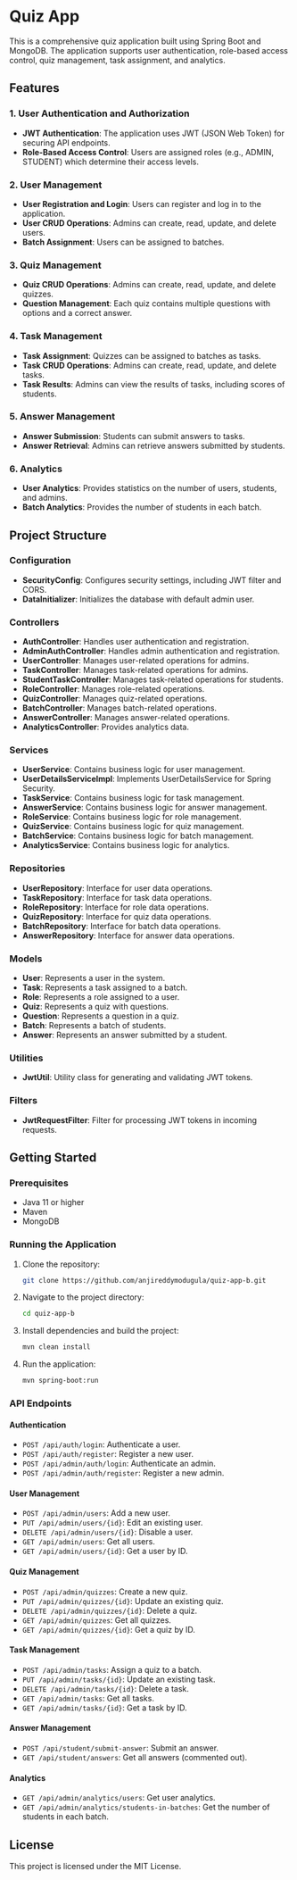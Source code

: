 # Quiz App

This is a comprehensive quiz application built using Spring Boot and MongoDB. The application supports user authentication, role-based access control, quiz management, task assignment, and analytics.

## Features

### 1. User Authentication and Authorization
- **JWT Authentication**: The application uses JWT (JSON Web Token) for securing API endpoints.
- **Role-Based Access Control**: Users are assigned roles (e.g., ADMIN, STUDENT) which determine their access levels.

### 2. User Management
- **User Registration and Login**: Users can register and log in to the application.
- **User CRUD Operations**: Admins can create, read, update, and delete users.
- **Batch Assignment**: Users can be assigned to batches.

### 3. Quiz Management
- **Quiz CRUD Operations**: Admins can create, read, update, and delete quizzes.
- **Question Management**: Each quiz contains multiple questions with options and a correct answer.

### 4. Task Management
- **Task Assignment**: Quizzes can be assigned to batches as tasks.
- **Task CRUD Operations**: Admins can create, read, update, and delete tasks.
- **Task Results**: Admins can view the results of tasks, including scores of students.

### 5. Answer Management
- **Answer Submission**: Students can submit answers to tasks.
- **Answer Retrieval**: Admins can retrieve answers submitted by students.

### 6. Analytics
- **User Analytics**: Provides statistics on the number of users, students, and admins.
- **Batch Analytics**: Provides the number of students in each batch.

## Project Structure

### Configuration
- **SecurityConfig**: Configures security settings, including JWT filter and CORS.
- **DataInitializer**: Initializes the database with default admin user.

### Controllers
- **AuthController**: Handles user authentication and registration.
- **AdminAuthController**: Handles admin authentication and registration.
- **UserController**: Manages user-related operations for admins.
- **TaskController**: Manages task-related operations for admins.
- **StudentTaskController**: Manages task-related operations for students.
- **RoleController**: Manages role-related operations.
- **QuizController**: Manages quiz-related operations.
- **BatchController**: Manages batch-related operations.
- **AnswerController**: Manages answer-related operations.
- **AnalyticsController**: Provides analytics data.

### Services
- **UserService**: Contains business logic for user management.
- **UserDetailsServiceImpl**: Implements UserDetailsService for Spring Security.
- **TaskService**: Contains business logic for task management.
- **AnswerService**: Contains business logic for answer management.
- **RoleService**: Contains business logic for role management.
- **QuizService**: Contains business logic for quiz management.
- **BatchService**: Contains business logic for batch management.
- **AnalyticsService**: Contains business logic for analytics.

### Repositories
- **UserRepository**: Interface for user data operations.
- **TaskRepository**: Interface for task data operations.
- **RoleRepository**: Interface for role data operations.
- **QuizRepository**: Interface for quiz data operations.
- **BatchRepository**: Interface for batch data operations.
- **AnswerRepository**: Interface for answer data operations.

### Models
- **User**: Represents a user in the system.
- **Task**: Represents a task assigned to a batch.
- **Role**: Represents a role assigned to a user.
- **Quiz**: Represents a quiz with questions.
- **Question**: Represents a question in a quiz.
- **Batch**: Represents a batch of students.
- **Answer**: Represents an answer submitted by a student.

### Utilities
- **JwtUtil**: Utility class for generating and validating JWT tokens.

### Filters
- **JwtRequestFilter**: Filter for processing JWT tokens in incoming requests.

## Getting Started

### Prerequisites
- Java 11 or higher
- Maven
- MongoDB

### Running the Application
1. Clone the repository:
   ```sh
   git clone https://github.com/anjireddymodugula/quiz-app-b.git
   ```
2. Navigate to the project directory:
   ```sh
   cd quiz-app-b
   ```
3. Install dependencies and build the project:
   ```sh
   mvn clean install
   ```
4. Run the application:
   ```sh
   mvn spring-boot:run
   ```

### API Endpoints

#### Authentication
- `POST /api/auth/login`: Authenticate a user.
- `POST /api/auth/register`: Register a new user.
- `POST /api/admin/auth/login`: Authenticate an admin.
- `POST /api/admin/auth/register`: Register a new admin.

#### User Management
- `POST /api/admin/users`: Add a new user.
- `PUT /api/admin/users/{id}`: Edit an existing user.
- `DELETE /api/admin/users/{id}`: Disable a user.
- `GET /api/admin/users`: Get all users.
- `GET /api/admin/users/{id}`: Get a user by ID.

#### Quiz Management
- `POST /api/admin/quizzes`: Create a new quiz.
- `PUT /api/admin/quizzes/{id}`: Update an existing quiz.
- `DELETE /api/admin/quizzes/{id}`: Delete a quiz.
- `GET /api/admin/quizzes`: Get all quizzes.
- `GET /api/admin/quizzes/{id}`: Get a quiz by ID.

#### Task Management
- `POST /api/admin/tasks`: Assign a quiz to a batch.
- `PUT /api/admin/tasks/{id}`: Update an existing task.
- `DELETE /api/admin/tasks/{id}`: Delete a task.
- `GET /api/admin/tasks`: Get all tasks.
- `GET /api/admin/tasks/{id}`: Get a task by ID.

#### Answer Management
- `POST /api/student/submit-answer`: Submit an answer.
- `GET /api/student/answers`: Get all answers (commented out).

#### Analytics
- `GET /api/admin/analytics/users`: Get user analytics.
- `GET /api/admin/analytics/students-in-batches`: Get the number of students in each batch.

## License
This project is licensed under the MIT License.